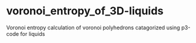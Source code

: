 # voronoi_entropy_of_3D-liquids
Voronoi entropy calculation of voronoi polyhedrons catagorized using p3-code for liquids


